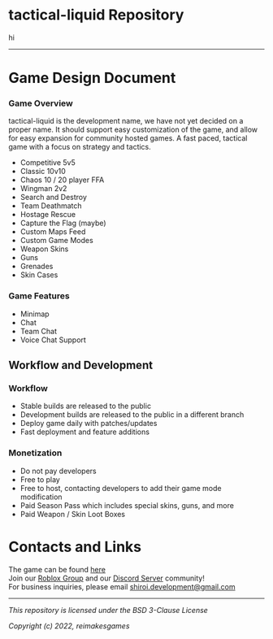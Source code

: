 # tactical-liquid Repository
hi

----

# Game Design Document
### Game Overview
tactical-liquid is the development name, we have not yet decided on a proper name.
It should support easy customization of the game, and allow for easy expansion for community hosted games.
A fast paced, tactical game with a focus on strategy and tactics.

* Competitive 5v5
* Classic 10v10
* Chaos 10 / 20 player FFA
* Wingman 2v2
* Search and Destroy
* Team Deathmatch
* Hostage Rescue
* Capture the Flag (maybe)
* Custom Maps Feed
* Custom Game Modes
* Weapon Skins
* Guns
* Grenades
* Skin Cases

### Game Features
* Minimap
* Chat
* Team Chat
* Voice Chat Support

## Workflow and Development
### Workflow
* Stable builds are released to the public
* Development builds are released to the public in a different branch
* Deploy game daily with patches/updates
* Fast deployment and feature additions

### Monetization
* Do not pay developers
* Free to play
* Free to host, contacting developers to add their game mode modification
* Paid Season Pass which includes special skins, guns, and more
* Paid Weapon / Skin Loot Boxes

# **Contacts and Links**
   The game can be found [here](https://www.roblox.com/games/8870460337/tactical-liquid)  
   Join our [Roblox Group](https://www.roblox.com/groups/10495885/Darkmoon-Development-Studios) and our [Discord Server](https://www.discord.gg/QkZg2f8gX6) community!  
   For business inquiries, please email shiroi.development@gmail.com  

----

*This repository is licensed under the BSD 3-Clause License*

*Copyright (c) 2022, reimakesgames*